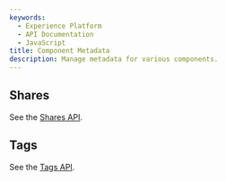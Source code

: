 ```yaml
---
keywords:
  - Experience Platform
  - API Documentation
  - JavaScript
title: Component Metadata
description: Manage metadata for various components.
---
```


## Shares

See the [Shares API](/shares/index.md).

## Tags

See the [Tags API](/tags/index.md).
